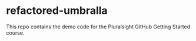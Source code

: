 # refactored-umbralla
This repo contains the demo code for the Pluralsight GitHub Getting Started course.
